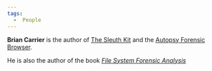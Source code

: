 ```yaml
---
tags:
  -  People
---
```

**Brian Carrier** is the author of [The Sleuth
Kit](the_sleuth_kit.md) and the [Autopsy Forensic
Browser](autopsy_forensic_browser.md).

He is also the author of the book [*File System Forensic
Analysis*](http://www.digital-evidence.org/fsfa/)

